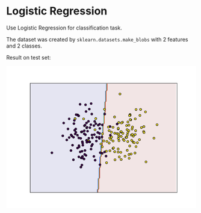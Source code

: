 # Logistic Regression 

Use Logistic Regression for classification task. 

The dataset was created by `sklearn.datasets.make_blobs` with 2 features and 2 classes.

Result on test set: 

![](img/logistic_regression.png)
